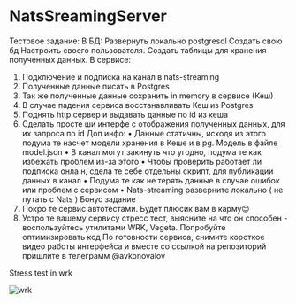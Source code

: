 # NatsSreamingServer

Тестовое задание:
В БД:
Развернуть локально postgresql
Создать свою бд
Настроить своего пользователя.
Создать таблицы для хранения полученных данных.
В сервисе:
1. Подключение и подписка на канал в nats-streaming
2. Полученные данные писать в Postgres
3. Так же полученные данные сохранить in memory в сервисе (Кеш)
4. В случае падения сервиса восстанавливать Кеш из Postgres
5. Поднять http сервер и выдавать данные по id из кеша
6. Сделать просте ши интерфе с отображения полученных данных, для
их запроса по id
Доп инфо:
• Данные статичны, исходя из этого подума те насчет модели хранения
в Кеше и в pg. Модель в файле model.json
• В канал могут закинуть что угодно, подума те как избежать проблем
из-за этого
• Чтобы проверить работает ли подписка онла н, сдела те себе
отдельны скрипт, для публикации данных в канал
• Подума те как не терять данные в случае ошибок или проблем с
сервисом
• Nats-streaming разверните локально ( не путать с Nats )
Бонус задание
1. Покро те сервис автотестами. Будет плюсик вам в карму😊
2. Устро те вашему сервису стресс тест, выясните на что он способен -
воспользуйтесь утилитами WRK, Vegeta. Попробуйте оптимизировать код
По готовности сервиса, снимите короткое видео работы интерфейса и вместе со
ссылкой на репозиторий пришлите в телеграмм @avkonovalov

Stress test in wrk

![wrk](https://user-images.githubusercontent.com/88597268/170962448-fe3248eb-d8c0-4ab4-991c-73718270a154.png)

